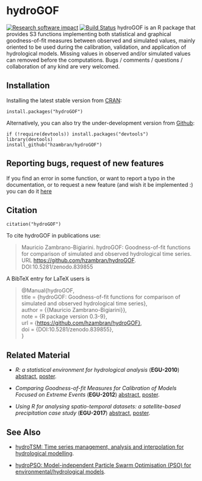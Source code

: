 # hydroGOF
[![Research software impact](http://depsy.org/api/package/cran/hydroGOF/badge.svg)](http://depsy.org/package/r/hydroGOF) [![Build Status](https://travis-ci.org/hzambran/hydroGOF.svg?branch=master)](https://travis-ci.org/hzambran/hydroGOF)
hydroGOF is an R package that provides S3 functions implementing both statistical and graphical goodness-of-fit measures between observed and simulated values, mainly oriented to be used during the calibration, validation, and application of hydrological models.
Missing values in observed and/or simulated values can removed before the computations.
Bugs / comments / questions / collaboration of any kind are very welcomed. 



## Installation
Installing the latest stable version from [CRAN](https://CRAN.R-project.org/package=hydroGOF):
```{r}
install.packages("hydroGOF")
```

Alternatively, you can also try the under-development version from [Github](https://github.com/hzambran/hydroGOF):
```{r}
if (!require(devtools)) install.packages("devtools")
library(devtools)
install_github("hzambran/hydroGOF")
```


## Reporting bugs, request of new features

If you find an error in some function, or want to report a typo in the documentation, or to request a new feature (and wish it be implemented :) you can do it [here](https://github.com/hzambran/hydroGOF/issues)


## Citation 
```{r}
citation("hydroGOF")
```

To cite hydroGOF in publications use:

>  Mauricio Zambrano-Bigiarini. hydroGOF: Goodness-of-fit functions for comparison of simulated and observed hydrological time series. URL https://github.com/hzambran/hydroGOF. DOI:10.5281/zenodo.839855


A BibTeX entry for LaTeX users is

>  @Manual{hydroGOF,  
>    title = {hydroGOF: Goodness-of-fit functions for comparison of simulated and observed hydrological time series},  
>    author = {{Mauricio Zambrano-Bigiarini}},  
>    note = {R package version 0.3-9},  
>    url = {https://github.com/hzambran/hydroGOF},  
>    doi = {DOI:10.5281/zenodo.839855},  
>  }


## Related Material 

* *R: a statistical environment for hydrological analysis* (**EGU-2010**)  [abstract](http://meetingorganizer.copernicus.org/EGU2010/EGU2010-13008.pdf), [poster](http://www.slideshare.net/hzambran/egu2010-ra-statisticalenvironmentfordoinghydrologicalanalysis-9095709).

* *Comparing Goodness-of-fit Measures for Calibration of Models Focused on Extreme Events* (**EGU-2012**) [abstract](http://meetingorganizer.copernicus.org/EGU2012/EGU2012-11549-1.pdf), [poster](http://www.slideshare.net/hzambran/egu2012-11549go-fsforextremeevents4web).

* *Using R for analysing spatio-temporal datasets: a satellite-based precipitation case study* (**EGU-2017**) [abstract](http://meetingorganizer.copernicus.org/EGU2017/EGU2017-18343.pdf), [poster](https://doi.org/10.5281/zenodo.570145).



## See Also 

* [hydroTSM: Time series management, analysis and interpolation for hydrological modelling](https://github.com/hzambran/hydroTSM).

* [hydroPSO: Model-independent Particle Swarm Optimisation (PSO) for environmental/hydrological models](https://github.com/hzambran/hydroPSO).


